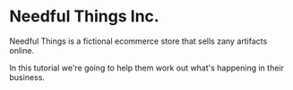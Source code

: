 # Needful Things Inc.

Needful Things is a fictional ecommerce store that sells zany artifacts online.

In this tutorial we're going to help them work out what's happening in their business.
